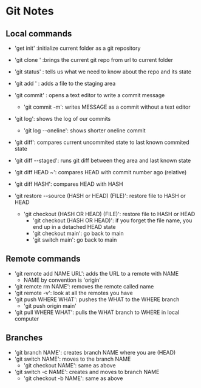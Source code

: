 # Git Notes

## Local commands
- 'get init' :initialize current folder as a git repository
- 'git clone <URL>' :brings the current git repo from url to current folder
- 'git status' : tells us what we need to know about the repo and its state
- 'git add <FILE>' : adds a file to the staging area
- 'git commit' : opens a text editor to write a commit message
	- 'git commit -m': writes MESSAGE as a commit without a text editor
- 'git log': shows the log of our commits
	- 'git log --oneline': shows shorter oneline commit
- 'git diff': compares current uncommited state to last known commited state

- 'git diff --staged': runs git diff between theg area and last known state
- 'git diff HEAD ~': compares HEAD with commit number ago (relative)
- 'git diff HASH': compares HEAD with HASH

- 'git restore --source (HASH or HEAD) (FILE)': restore file to HASH or HEAD
	- 'git checkout (HASH OR HEAD) (FILE)': restore file to HASH or HEAD
		- 'git checkout (HASH OR HEAD)': if you forget the file name, you end up in a detached HEAD state
		- 'git checkout main': go back to main
		- 'git switch main': go back to main

## Remote commands
- 'git remote add NAME URL': adds the URL to a remote with NAME
	- NAME by convention is 'origin'
- 'git remote rm NAME': removes the remote called name
- 'git remote -v': look at all the remotes you have
- 'git push WHERE WHAT': pushes the WHAT to the WHERE branch
	- 'git push origin main'
- 'git pull WHERE WHAT': pulls the WHAT branch to WHERE in local computer

## Branches
- 'git branch NAME': creates branch NAME where you are (HEAD)
- 'git switch NAME': moves to the branch NAME
	- 'git checkout NAME': same as above
- 'git switch -c NAME': creates and moves to branch NAME
	- 'git checkout -b NAME': same as above

